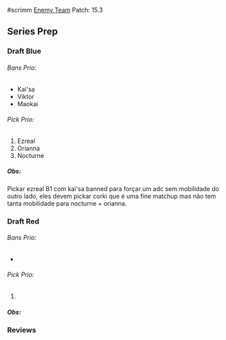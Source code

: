 #scrimm
[Enemy Team](https://www.op.gg/multisearch/euw?summoners=0grebih%23h%C3%A4t%2Cmadur02%23euw%2Cpingismedstenar%23swf%2Cwalleman%23h%C3%A4t%2Cmurre%23h%C3%A4t%2C)
Patch: 15.3
## Series Prep
### Draft Blue
###### Bans Prio:
- Kai'sa
- Viktor
- Maokai
###### Pick Prio:
1. Ezreal
2. Orianna
3. Nocturne
##### Obs: 
Pickar ezreal B1 com kai'sa banned para forçar um adc sem mobilidade do outro lado, eles devem pickar corki que é uma fine matchup mas não tem tanta mobilidade para nocturne + orianna.

### Draft Red
###### Bans Prio:
-
###### Pick Prio:
1.
##### Obs: 

### Reviews